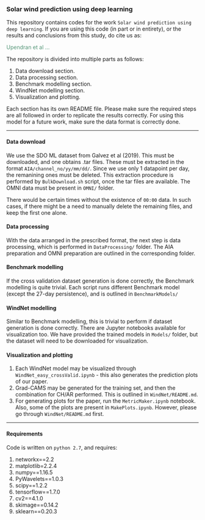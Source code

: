 ### Solar wind prediction using deep learning

This repository contains codes for the work `Solar wind prediction using deep learning`. If you are using this code (in part or in entirety), or the results and conclusions from this study, do cite us as:

<font color = '#559678'> Upendran et al ... </font>

The repository is divided into multiple parts as follows:

1. Data download section.
2. Data processing section.
3. Benchmark modelling section.
4. WindNet modelling section.
5. Visualization and plotting.

Each section has its own README file. Please make sure the required steps are all followed in order to replicate the results correctly. For using this model for a future work, make sure the data format is correctly done.

-------------------------------------

#### Data download
We use the SDO ML dataset from Galvez et al (2019). This must be downloaded, and one obtains .tar files. These must be extracted in the format `AIA/channel_no/yy/mm/dd/`. Since we use only 1 datapoint per day, the remanining ones must be deleted. This extraction procedure is performed by `BulkDownload.sh` script, once the tar files are available. The OMNI data must be present in `OMNI/` folder.

There would be certain times without the existence of `00:00` data. In such cases, if there might be a need to manually delete the remaining files, and keep the first one alone.

#### Data processing
With the data arranged in the prescribed format, the next step is data processing, which is performed in `DataProcessing/` folder. The AIA preparation and OMNI preparation are outlined in the corresponding folder.

#### Benchmark modelling
If the cross validation dataset generation is done correctly, the Benchmark modelling is quite trivial. Each script runs different Benchmark model (except the 27-day persistence), and is outlined in `BenchmarkModels/`

#### WindNet modelling
Similar to Benchmark modelling, this is trivial to perform if dataset generation is done correctly. There are Jupyter notebooks available for visualization too. 
We have provided the trained models in `Models/` folder, but the dataset will need to be downloaded for visualization.

#### Visualization and plotting
1. Each WindNet model may be visualized through `WindNet_easy_crossValid.ipynb` - this also generates the prediction plots of our paper.
2. Grad-CAMS may be generated for the training set, and then the combination for CH/AR performed. This is outlined in `WindNet/README.md`.
3. For generating plots for the paper, run the `MetricMaker.ipynb` notebook. Also, some of the plots are present in `MakePlots.ipynb`. However, please go through `WindNet/README.md` first. 

------------------------------------------

#### Requirements

Code is written on `python 2.7`, and requires:

1. networkx==2.2
2. matplotlib=2.2.4
3. numpy==1.16.5
4. PyWavelets==1.0.3
5. scipy==1.2.2
6. tensorflow==1.7.0
7. cv2==4.1.0
8. skimage==0.14.2
9. sklearn==0.20.3
